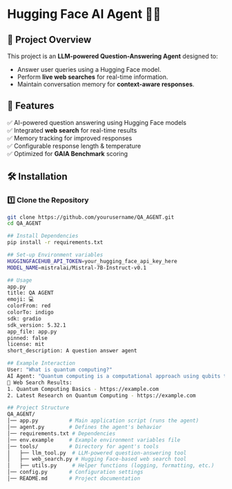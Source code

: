# Hugging Face AI Agent 🧠🚀

## 📌 Project Overview
This project is an **LLM-powered Question-Answering Agent** designed to:
- Answer user queries using a Hugging Face model.
- Perform **live web searches** for real-time information.
- Maintain conversation memory for **context-aware responses**.

## 🚀 Features
✅ AI-powered question answering using Hugging Face models  
✅ Integrated **web search** for real-time results  
✅ Memory tracking for improved responses  
✅ Configurable response length & temperature  
✅ Optimized for **GAIA Benchmark** scoring  

## 🛠️ Installation
### **1️⃣ Clone the Repository**
```bash
git clone https://github.com/yourusername/QA_AGENT.git
cd QA_AGENT

## Install Dependencies 
pip install -r requirements.txt

## Set-up Environment variables
HUGGINGFACEHUB_API_TOKEN=your_hugging_face_api_key_here
MODEL_NAME=mistralai/Mistral-7B-Instruct-v0.1

## Usage
app.py
title: QA AGENT
emoji: 💻
colorFrom: red
colorTo: indigo
sdk: gradio
sdk_version: 5.32.1
app_file: app.py
pinned: false
license: mit
short_description: A question answer agent

## Example Interaction
User: "What is quantum computing?"
AI Agent: "Quantum computing is a computational approach using qubits to process complex algorithms."
🔎 Web Search Results:
1. Quantum Computing Basics - https://example.com
2. Latest Research on Quantum Computing - https://example.com

## Project Structure
QA_AGENT/
│── app.py          # Main application script (runs the agent)
│── agent.py        # Defines the agent's behavior
│── requirements.txt # Dependencies
│── env.example     # Example environment variables file
│── tools/          # Directory for agent's tools
│   ├── llm_tool.py  # LLM-powered question-answering tool
│   ├── web_search.py # Hugging Face-based web search tool
│   ├── utils.py     # Helper functions (logging, formatting, etc.)
│── config.py       # Configuration settings
│── README.md       # Project documentation
